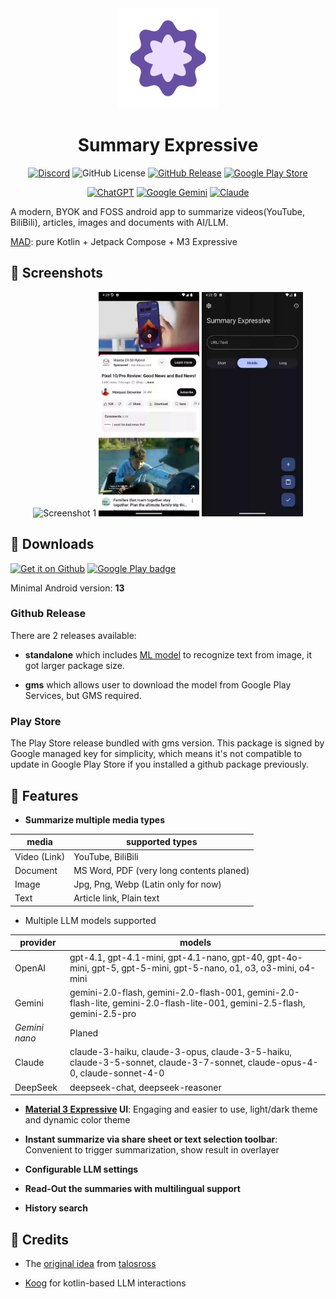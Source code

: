 <div style="text-align: center;">
<img src=".github/logo.webp"  width=160 height=160 alt="logo">

# Summary Expressive

[![Discord](https://img.shields.io/discord/1406171833119801394?style=flat&logo=discord&link=https%3A%2F%2Fdiscord.gg%2FWjN73wKTqd)](https://discord.gg/WjN73wKTqd)
![GitHub License](https://img.shields.io/github/license/kid1412621/SummaryExpressive)
[![GitHub Release](https://img.shields.io/github/v/release/kid1412621/SummaryExpressive)](https://github.com/kid1412621/SummaryExpressive/releases)
[![Google Play Store](https://img.shields.io/badge/Google_Play-414141?logo=google-play)](https://play.google.com/store/apps/details?id=me.nanova.summaryexpressive)

[![ChatGPT](https://img.shields.io/badge/ChatGPT-74aa9c?logo=openai&logoColor=white)](#)
[![Google Gemini](https://img.shields.io/badge/Google%20Gemini-886FBF?logo=googlegemini&logoColor=fff)](#)
[![Claude](https://img.shields.io/badge/Claude-D97757?logo=claude&logoColor=fff)](#)

</div>

A modern, BYOK and FOSS android app to summarize videos(YouTube, BiliBili), articles, images and
documents with AI/LLM.

[MAD](https://developer.android.com/courses/pathways/android-architecture): pure Kotlin + Jetpack Compose + M3 Expressive

## 📱 Screenshots

<div style="text-align: center;">
  <img src=".github/screenshots/screen1.webp" alt="Screenshot 1" width="32%">
  <img src=".github/screenshots/screen2.webp" alt="Screenshot 2" width="32%">
  <img src=".github/screenshots/screen3.webp" alt="Screenshot 3" width="32%">
</div>

## 🔗 Downloads

[![Get it on Github](https://images.weserv.nl/?url=https://s1.ax1x.com/2023/01/12/pSu1a36.png&h=80)](https://github.com/kid1412621/SummaryExpressive/releases)
[![Google Play badge](https://images.weserv.nl/?url=https://play.google.com/intl/en_us/badges/static/images/badges/en_badge_web_generic.png&h=80)](https://play.google.com/store/apps/details?id=me.nanova.summaryexpressive)

Minimal Android version: **13**

### Github Release

There are 2 releases available:

- **standalone** which
  includes [ML model](https://developers.google.com/ml-kit/vision/text-recognition/v2) to recognize
  text from image, it got larger package size.

- **gms** which allows user to download the model from Google Play Services, but GMS required.

### Play Store

The Play Store release bundled with gms version. This package is signed by Google managed key for
simplicity, which means it's not compatible to update in Google Play Store if you installed a github
package previously.

## 📖 Features

- **Summarize multiple media types**

| media        | supported types                          |
|--------------|------------------------------------------|
| Video (Link) | YouTube, BiliBili                        |
| Document     | MS Word, PDF (very long contents planed) |
| Image        | Jpg, Png, Webp (Latin only for now)      |
| Text         | Article link, Plain text                 |

- Multiple LLM models supported

| provider      | models                                                                                                                     |
|---------------|----------------------------------------------------------------------------------------------------------------------------|
| OpenAI        | gpt-4.1, gpt-4.1-mini, gpt-4.1-nano, gpt-40, gpt-4o-mini, gpt-5, gpt-5-mini, gpt-5-nano, o1, o3, o3-mini, o4-mini          |
| Gemini        | gemini-2.0-flash, gemini-2.0-flash-001, gemini-2.0-flash-lite, gemini-2.0-flash-lite-001, gemini-2.5-flash, gemini-2.5-pro |
| *Gemini nano* | Planed                                                                                                                     |
| Claude        | claude-3-haiku, claude-3-opus, claude-3-5-haiku, claude-3-5-sonnet, claude-3-7-sonnet, claude-opus-4-0, claude-sonnet-4-0  |
| DeepSeek      | deepseek-chat, deepseek-reasoner                                                                                           |

- **[Material 3 Expressive](https://m3.material.io/blog/building-with-m3-expressive) UI**: Engaging
  and easier to use, light/dark theme and dynamic color theme

- **Instant summarize via share sheet or text selection toolbar**: Convenient to trigger summarization, show result in overlayer

- **Configurable LLM settings**

- **Read-Out the summaries with multilingual support**

- **History search**

## 🌟 Credits

- The [original idea](https://github.com/talosross/SummaryYou)
  from [talosross](https://github.com/talosross)

- [Koog](https://koog.ai) for kotlin-based LLM interactions
